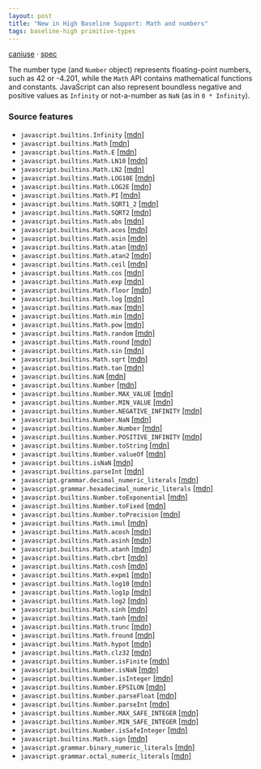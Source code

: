 ```yaml
---
layout: post
title: "New in High Baseline Support: Math and numbers"
tags: baseline-high primitive-types
---
```


[caniuse](https://caniuse.com/?search=number) · [spec](https://tc39.es/ecma262/multipage/numbers-and-dates.html#sec-number-objects)

The number type (and `Number` object) represents floating-point numbers, such as 42 or -4.201, while the `Math` API contains mathematical functions and constants. JavaScript can also represent boundless negative and positive values as `Infinity` or not-a-number as `NaN` (as in `0 * Infinity`).

### Source features

- ``javascript.builtins.Infinity`` [[mdn]](https://developer.mozilla.org/en-US/search?q=javascript.builtins.Infinity)
- ``javascript.builtins.Math`` [[mdn]](https://developer.mozilla.org/en-US/search?q=javascript.builtins.Math)
- ``javascript.builtins.Math.E`` [[mdn]](https://developer.mozilla.org/en-US/search?q=javascript.builtins.Math.E)
- ``javascript.builtins.Math.LN10`` [[mdn]](https://developer.mozilla.org/en-US/search?q=javascript.builtins.Math.LN10)
- ``javascript.builtins.Math.LN2`` [[mdn]](https://developer.mozilla.org/en-US/search?q=javascript.builtins.Math.LN2)
- ``javascript.builtins.Math.LOG10E`` [[mdn]](https://developer.mozilla.org/en-US/search?q=javascript.builtins.Math.LOG10E)
- ``javascript.builtins.Math.LOG2E`` [[mdn]](https://developer.mozilla.org/en-US/search?q=javascript.builtins.Math.LOG2E)
- ``javascript.builtins.Math.PI`` [[mdn]](https://developer.mozilla.org/en-US/search?q=javascript.builtins.Math.PI)
- ``javascript.builtins.Math.SQRT1_2`` [[mdn]](https://developer.mozilla.org/en-US/search?q=javascript.builtins.Math.SQRT1_2)
- ``javascript.builtins.Math.SQRT2`` [[mdn]](https://developer.mozilla.org/en-US/search?q=javascript.builtins.Math.SQRT2)
- ``javascript.builtins.Math.abs`` [[mdn]](https://developer.mozilla.org/en-US/search?q=javascript.builtins.Math.abs)
- ``javascript.builtins.Math.acos`` [[mdn]](https://developer.mozilla.org/en-US/search?q=javascript.builtins.Math.acos)
- ``javascript.builtins.Math.asin`` [[mdn]](https://developer.mozilla.org/en-US/search?q=javascript.builtins.Math.asin)
- ``javascript.builtins.Math.atan`` [[mdn]](https://developer.mozilla.org/en-US/search?q=javascript.builtins.Math.atan)
- ``javascript.builtins.Math.atan2`` [[mdn]](https://developer.mozilla.org/en-US/search?q=javascript.builtins.Math.atan2)
- ``javascript.builtins.Math.ceil`` [[mdn]](https://developer.mozilla.org/en-US/search?q=javascript.builtins.Math.ceil)
- ``javascript.builtins.Math.cos`` [[mdn]](https://developer.mozilla.org/en-US/search?q=javascript.builtins.Math.cos)
- ``javascript.builtins.Math.exp`` [[mdn]](https://developer.mozilla.org/en-US/search?q=javascript.builtins.Math.exp)
- ``javascript.builtins.Math.floor`` [[mdn]](https://developer.mozilla.org/en-US/search?q=javascript.builtins.Math.floor)
- ``javascript.builtins.Math.log`` [[mdn]](https://developer.mozilla.org/en-US/search?q=javascript.builtins.Math.log)
- ``javascript.builtins.Math.max`` [[mdn]](https://developer.mozilla.org/en-US/search?q=javascript.builtins.Math.max)
- ``javascript.builtins.Math.min`` [[mdn]](https://developer.mozilla.org/en-US/search?q=javascript.builtins.Math.min)
- ``javascript.builtins.Math.pow`` [[mdn]](https://developer.mozilla.org/en-US/search?q=javascript.builtins.Math.pow)
- ``javascript.builtins.Math.random`` [[mdn]](https://developer.mozilla.org/en-US/search?q=javascript.builtins.Math.random)
- ``javascript.builtins.Math.round`` [[mdn]](https://developer.mozilla.org/en-US/search?q=javascript.builtins.Math.round)
- ``javascript.builtins.Math.sin`` [[mdn]](https://developer.mozilla.org/en-US/search?q=javascript.builtins.Math.sin)
- ``javascript.builtins.Math.sqrt`` [[mdn]](https://developer.mozilla.org/en-US/search?q=javascript.builtins.Math.sqrt)
- ``javascript.builtins.Math.tan`` [[mdn]](https://developer.mozilla.org/en-US/search?q=javascript.builtins.Math.tan)
- ``javascript.builtins.NaN`` [[mdn]](https://developer.mozilla.org/en-US/search?q=javascript.builtins.NaN)
- ``javascript.builtins.Number`` [[mdn]](https://developer.mozilla.org/en-US/search?q=javascript.builtins.Number)
- ``javascript.builtins.Number.MAX_VALUE`` [[mdn]](https://developer.mozilla.org/en-US/search?q=javascript.builtins.Number.MAX_VALUE)
- ``javascript.builtins.Number.MIN_VALUE`` [[mdn]](https://developer.mozilla.org/en-US/search?q=javascript.builtins.Number.MIN_VALUE)
- ``javascript.builtins.Number.NEGATIVE_INFINITY`` [[mdn]](https://developer.mozilla.org/en-US/search?q=javascript.builtins.Number.NEGATIVE_INFINITY)
- ``javascript.builtins.Number.NaN`` [[mdn]](https://developer.mozilla.org/en-US/search?q=javascript.builtins.Number.NaN)
- ``javascript.builtins.Number.Number`` [[mdn]](https://developer.mozilla.org/en-US/search?q=javascript.builtins.Number.Number)
- ``javascript.builtins.Number.POSITIVE_INFINITY`` [[mdn]](https://developer.mozilla.org/en-US/search?q=javascript.builtins.Number.POSITIVE_INFINITY)
- ``javascript.builtins.Number.toString`` [[mdn]](https://developer.mozilla.org/en-US/search?q=javascript.builtins.Number.toString)
- ``javascript.builtins.Number.valueOf`` [[mdn]](https://developer.mozilla.org/en-US/search?q=javascript.builtins.Number.valueOf)
- ``javascript.builtins.isNaN`` [[mdn]](https://developer.mozilla.org/en-US/search?q=javascript.builtins.isNaN)
- ``javascript.builtins.parseInt`` [[mdn]](https://developer.mozilla.org/en-US/search?q=javascript.builtins.parseInt)
- ``javascript.grammar.decimal_numeric_literals`` [[mdn]](https://developer.mozilla.org/en-US/search?q=javascript.grammar.decimal_numeric_literals)
- ``javascript.grammar.hexadecimal_numeric_literals`` [[mdn]](https://developer.mozilla.org/en-US/search?q=javascript.grammar.hexadecimal_numeric_literals)
- ``javascript.builtins.Number.toExponential`` [[mdn]](https://developer.mozilla.org/en-US/search?q=javascript.builtins.Number.toExponential)
- ``javascript.builtins.Number.toFixed`` [[mdn]](https://developer.mozilla.org/en-US/search?q=javascript.builtins.Number.toFixed)
- ``javascript.builtins.Number.toPrecision`` [[mdn]](https://developer.mozilla.org/en-US/search?q=javascript.builtins.Number.toPrecision)
- ``javascript.builtins.Math.imul`` [[mdn]](https://developer.mozilla.org/en-US/search?q=javascript.builtins.Math.imul)
- ``javascript.builtins.Math.acosh`` [[mdn]](https://developer.mozilla.org/en-US/search?q=javascript.builtins.Math.acosh)
- ``javascript.builtins.Math.asinh`` [[mdn]](https://developer.mozilla.org/en-US/search?q=javascript.builtins.Math.asinh)
- ``javascript.builtins.Math.atanh`` [[mdn]](https://developer.mozilla.org/en-US/search?q=javascript.builtins.Math.atanh)
- ``javascript.builtins.Math.cbrt`` [[mdn]](https://developer.mozilla.org/en-US/search?q=javascript.builtins.Math.cbrt)
- ``javascript.builtins.Math.cosh`` [[mdn]](https://developer.mozilla.org/en-US/search?q=javascript.builtins.Math.cosh)
- ``javascript.builtins.Math.expm1`` [[mdn]](https://developer.mozilla.org/en-US/search?q=javascript.builtins.Math.expm1)
- ``javascript.builtins.Math.log10`` [[mdn]](https://developer.mozilla.org/en-US/search?q=javascript.builtins.Math.log10)
- ``javascript.builtins.Math.log1p`` [[mdn]](https://developer.mozilla.org/en-US/search?q=javascript.builtins.Math.log1p)
- ``javascript.builtins.Math.log2`` [[mdn]](https://developer.mozilla.org/en-US/search?q=javascript.builtins.Math.log2)
- ``javascript.builtins.Math.sinh`` [[mdn]](https://developer.mozilla.org/en-US/search?q=javascript.builtins.Math.sinh)
- ``javascript.builtins.Math.tanh`` [[mdn]](https://developer.mozilla.org/en-US/search?q=javascript.builtins.Math.tanh)
- ``javascript.builtins.Math.trunc`` [[mdn]](https://developer.mozilla.org/en-US/search?q=javascript.builtins.Math.trunc)
- ``javascript.builtins.Math.fround`` [[mdn]](https://developer.mozilla.org/en-US/search?q=javascript.builtins.Math.fround)
- ``javascript.builtins.Math.hypot`` [[mdn]](https://developer.mozilla.org/en-US/search?q=javascript.builtins.Math.hypot)
- ``javascript.builtins.Math.clz32`` [[mdn]](https://developer.mozilla.org/en-US/search?q=javascript.builtins.Math.clz32)
- ``javascript.builtins.Number.isFinite`` [[mdn]](https://developer.mozilla.org/en-US/search?q=javascript.builtins.Number.isFinite)
- ``javascript.builtins.Number.isNaN`` [[mdn]](https://developer.mozilla.org/en-US/search?q=javascript.builtins.Number.isNaN)
- ``javascript.builtins.Number.isInteger`` [[mdn]](https://developer.mozilla.org/en-US/search?q=javascript.builtins.Number.isInteger)
- ``javascript.builtins.Number.EPSILON`` [[mdn]](https://developer.mozilla.org/en-US/search?q=javascript.builtins.Number.EPSILON)
- ``javascript.builtins.Number.parseFloat`` [[mdn]](https://developer.mozilla.org/en-US/search?q=javascript.builtins.Number.parseFloat)
- ``javascript.builtins.Number.parseInt`` [[mdn]](https://developer.mozilla.org/en-US/search?q=javascript.builtins.Number.parseInt)
- ``javascript.builtins.Number.MAX_SAFE_INTEGER`` [[mdn]](https://developer.mozilla.org/en-US/search?q=javascript.builtins.Number.MAX_SAFE_INTEGER)
- ``javascript.builtins.Number.MIN_SAFE_INTEGER`` [[mdn]](https://developer.mozilla.org/en-US/search?q=javascript.builtins.Number.MIN_SAFE_INTEGER)
- ``javascript.builtins.Number.isSafeInteger`` [[mdn]](https://developer.mozilla.org/en-US/search?q=javascript.builtins.Number.isSafeInteger)
- ``javascript.builtins.Math.sign`` [[mdn]](https://developer.mozilla.org/en-US/search?q=javascript.builtins.Math.sign)
- ``javascript.grammar.binary_numeric_literals`` [[mdn]](https://developer.mozilla.org/en-US/search?q=javascript.grammar.binary_numeric_literals)
- ``javascript.grammar.octal_numeric_literals`` [[mdn]](https://developer.mozilla.org/en-US/search?q=javascript.grammar.octal_numeric_literals)
